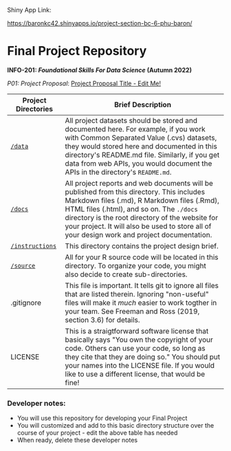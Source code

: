 Shiny App Link:

https://baronkc42.shinyapps.io/project-section-bc-6-phu-baron/


# Final Project Repository
**INFO-201: _Foundational Skills For Data Science_ (Autumn 2022)**

*P01: Project Proposal*: [Project Proposal Title - Edit Me!](./docs/p01-proposal.md) 


|Project Directories | Brief Description|
|---------------| -----------------|
|[`/data`](./data) | All project datasets should be stored and documented here. For example, if you work with Common Separated Value (.cvs) datasets, they would stored here and documented in this directory's README.md file. Similarly, if you get data from web APIs, you would document the APIs in the directory's `README.md`.
|[`/docs`](./docs) | All project reports and web documents will be published from this directory. This includes Markdown files (.md), R Markdown files (.Rmd),   HTML files (.html), and so on. The `./docs` directory is the root directory of the website for your project. It will also be used to store all of your design work and project documentation.|
|[`/instructions`](./instructions)| This directory contains the project design brief.  |
|[`/source`](./source) | All for your R source code will be located in this directory. To organize your code, you might also decide to create sub-directories.
| .gitignore | This  file is important. It tells git to ignore all files that are listed therein. Ignoring "non-useful" files will make it *much* easier to work togther in your team. See Freeman and Ross (2019, section 3.6) for details.  |
| LICENSE | This is a straigtforward software license that basically says "You own the copyright of your code.  Others can use your code, so long as they cite that they are doing so." You should put your names into the LICENSE file. If you would like to use a different license, that would be fine! |

### Developer notes: 
* You will use this repository for developing your Final Project 
* You will customized and add to this basic directory structure over the course of your project - edit the above table has needed
* When ready, delete these developer notes
